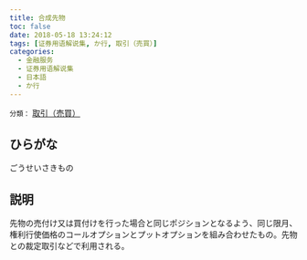 ```yaml
---
title: 合成先物
toc: false
date: 2018-05-18 13:24:12
tags: [证券用语解说集, か行, 取引（売買）]
categories:
  - 金融服务
  - 证券用语解说集
  - 日本語
  - か行
---
```


`分類：` [取引（売買）](/tags/取引（売買）/)

## ひらがな

ごうせいさきもの

## 説明

先物の売付け又は買付けを行った場合と同じポジションとなるよう、同じ限月、権利行使価格のコールオプションとプットオプションを組み合わせたもの。先物との裁定取引などで利用される。
